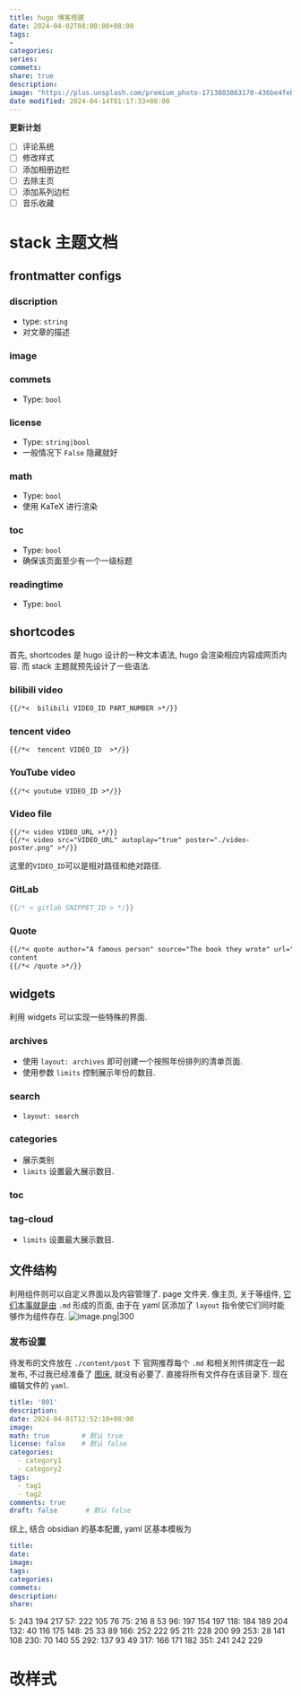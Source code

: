 ```yaml
---
title: hugo 博客搭建
date: 2024-04-02T08:00:00+08:00
tags:
- 
categories:
series:
commets:
share: true
description:
image: "https://plus.unsplash.com/premium_photo-1713803863170-436be4feb510?w=700&auto=format&fit=crop&q=60&ixlib=rb-4.0.3&ixid=M3wxMjA3fDB8MHxlZGl0b3JpYWwtZmVlZHwxfHx8ZW58MHx8fHx8"
date modified: 2024-04-14T01:17:33+08:00
---
```


**更新计划**

- [ ] 评论系统
- [ ] 修改样式
- [ ] 添加相册边栏
- [ ] 去除主页
- [ ] 添加系列边栏
- [ ] 音乐收藏

# stack 主题文档

## frontmatter configs

### discription

- type: `string`
- 对文章的描述

### image

### commets

- Type: `bool`

### license

- Type: `string|bool`
- 一般情况下 `False` 隐藏就好

### math

- Type: `bool`
- 使用 KaTeX 进行渲染

### toc

- Type: `bool`
- 确保该页面至少有一个一级标题

### readingtime

- Type: `bool`

## shortcodes

首先, shortcodes 是 hugo 设计的一种文本语法, hugo 会渲染相应内容成网页内容.
而 stack 主题就预先设计了一些语法.

### bilibili video

```md
{{/*<  bilibili VIDEO_ID PART_NUMBER >*/}}
```

### tencent video

```
{{/*<  tencent VIDEO_ID  >*/}}
```

### YouTube video

```
{{/*< youtube VIDEO_ID >*/}}
```

### Video file

```
{{/*< video VIDEO_URL >*/}}
{{/*< video src="VIDEO_URL" autoplay="true" poster="./video-poster.png" >*/}}
```

这里的`VIDEO_ID`可以是相对路径和绝对路径.

### GitLab

```c
{{/* < gitlab SNIPPET_ID > */}}
```

### Quote

```markdown
{{/*< quote author="A famous person" source="The book they wrote" url="https://en.wikipedia.org/wiki/Book" >*/}}
content
{{/*< /quote >*/}}
```

## widgets

利用 widgets 可以实现一些特殊的界面.

### archives

- 使用 `layout: archives` 即可创建一个按照年份排列的清单页面.
- 使用参数 `limits` 控制展示年份的数目.

### search

- `layout: search`

### categories

- 展示类别
- `limits` 设置最大展示数目.

### toc

### tag-cloud

- `limits` 设置最大展示数目.

## 文件结构

利用组件则可以自定义界面以及内容管理了.
page 文件夹. 像主页, 关于等组件, [它们本事就是由](%E5%AE%83%E4%BB%AC%E6%9C%AC%E4%BA%8B%E5%B0%B1%E6%98%AF%E7%94%B1.md) `.md` 形成的页面, 由于在 yaml 区添加了 `layout` 指令使它们同时能够作为组件存在.
![image.png|300](https://obsidian-1317142608.cos.ap-nanjing.myqcloud.com/obsidian/20240402205534.png?imageSlim)

### 发布设置

待发布的文件放在 `./content/post` 下
官网推荐每个 `.md` 和相关附件绑定在一起发布, 不过我已经准备了 [图床](obsidian%20%E5%9B%BE%E5%BA%8A.md), 就没有必要了.
直接将所有文件存在该目录下.
现在编辑文件的 `yaml`.

```yaml
title: '001'
description:
date: 2024-04-01T12:52:10+08:00
image:
math: true        # 默认 true
license: false    # 默认 false
categories:
  - category1
  - category2
tags:
  - tag1
  - tag2
comments: true
draft: false       # 默认 false
```

综上, 结合 obsidian 的基本配置, yaml 区基本模板为

```yaml
title:
date:
image:
tags:
categories:
commets:
description:
share:
```

5: 243 194 217
57: 222 105 76
75: 216 8 53
96: 197 154 197
118: 184 189 204
132: 40 116 175
148: 25 33 89
166: 252 222 95
211: 228 200 99
253: 28 141 108
230: 70 140 55
292: 137 93 49
317: 166 171 182
351: 241 242 229

# 改样式
